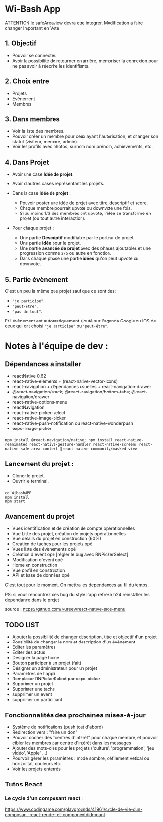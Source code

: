 # Wi-Bash App

ATTENTION le safeAreaview devra etre integrer.
Modification a faire changer Important en Vote

## 1. Objectif

-   Pouvoir se connecter.
-   Avoir la possibilité de retourner en arrière, mémoriser la connexion pour ne pas avoir à réecrire les identifiants.

## 2. Choix entre

-   Projets
-   Evènement
-   Membres

## 3. Dans membres

-   Voir la liste des membres.
-   Pouvoir créer un membre pour ceux ayant l'autorisation, et changer son statut (visiteur, membre, admin).
-   Voir les profils avec photos, surnom nom prénom, achievements, etc.

## 4. Dans Projet

-   Avoir une case **Idée de projet**.
-   Avoir d'autres cases représentant les projets.

-   Dans la case **Idée de projet** :

    -   Pouvoir poster une idée de projet avec titre, descriptif et score.
    -   Chaque membre pourrait upvote ou downvote une fois.
    -   Si au moins 1/3 des membres ont upvote, l'idée se transforme en projet (ou tout autre interaction).

-   Pour chaque projet :

    -   Une partie **Descriptif** modifiable par le porteur de projet.
    -   Une partie **idée** pour le projet.
    -   Une partie **avancée de projet** avec des phases ajoutables et une progression comme `2/5` ou autre en fonction.
    -   Dans chaque phase une partie **idées** qu'on peut upvote ou downvote.

## 5. Partie évènement

C'est un peu la même que projet sauf que ce sont des:

-   `"je participe"`.
-   `"peut-être"`.
-   `"pas du tout"`.

Et l'évènement est automatiquement ajouté sur l'agenda Google ou IOS de ceux qui ont choisi `"je participe"` ou `"peut-être"`.

# Notes à l'équipe de dev :

## Dépendances a installer

-   reactNative 0.62
-   react-native-elements + (react-native-vector-icons)
-   react-navigation + dépendances usuelles + react-navigation-drawer
-   @react-navigation/stack; @react-navigation/bottom-tabs; @react-navigation/drawer
-   react-native-options-menu
-   reactNavigation
-   react-native-picker-select
-   react-native-image-picker
-   react-native-push-notification ou react-native-wonderpush
-   expo-image-picker

###

    npm install @react-navigation/native; npm install react-native-reanimated react-native-gesture-handler react-native-screens react-native-safe-area-context @react-native-community/masked-view

## Lancement du projet :

-   Cloner le projet.
-   Ouvrir le terminal.

###

    cd WibashAPP
    npm install
    npm start

## Avancement du projet
-   Vues identification et de création de compte opérationnelles
-   Vue Liste des projet, création de projets opérationnelles
-   Vue détails du projet en construction (60%)
-   Creation de taches pour les projets opé
-   Vues liste des évènements opé
-   Création d'event opé [régler le bug  avec RNPickerSelect]
-   Modification d'event opé
-   Home en construction
-   Vue profil en construction
-   API et base de données opé


C'est tout pour le moment. On mettra les dependances au fil du temps.

PS: si vous rencontrez des bug du style l'app refresh h24 reinstaller les dependance dans le projet

source :
https://github.com/Kureev/react-native-side-menu

## TODO LIST
-   Ajouter la possibilité de changer description, titre et objectif d'un projet
-   Possibilité de changer le nom et description d'un événement
-   Editer les paramètres
-   Editer des actus
-   Designer la page home
-   Bouton participer à un projet (fait)
-   Désigner un administrateur pour un projet
-   Paramètres de l'appli
-   Remplacer RNPickerSelect par expo-picker
-   Supprimer un projet
-   Supprimer une tache
-   supprimer un event
-   supprimer un participant

## Fonctionnalités des prochaines mises-à-jour
-   Système de notifications (push tout d'abord)
-   Redirection vers : "faire un don"
-   Pouvoir cocher des "centres d'intérêt" pour chaque membre, et pouvoir cibler les membres par centre d'intérêt dans les messages
-   Ajouter des mots-clés pour les projets ('culture', 'programmation', 'jeu vidéo', 'Apple' ...)
-   Pourvoir gérer les paramètres : mode sombre, défilement vetical ou horizontal, couleurs etc.
-   Voir les projets enterrés


## Tutos React

### Le cycle d'un composant react :
https://www.codingame.com/playgrounds/41961/cycle-de-vie-dun-composant-react-render-et-componentdidmount
